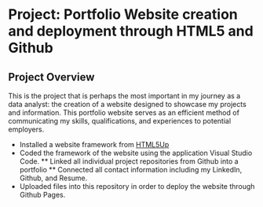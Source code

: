 
# Project: Portfolio Website creation and deployment through HTML5 and Github

## Project Overview
This is the project that is perhaps the most important in my journey as a data analyst: the creation of a website designed to showcase my projects and information. This portfolio website serves as an efficient method of communicating my skills, qualifications, and experiences to potential employers.

* Installed a website framework from [HTML5Up](html5up.net)
* Coded the framework of the website using the application Visual Studio Code.
** Linked all individual project repositories from Github into a portfolio
** Connected all contact information including my LinkedIn, Github, and Resume.
* Uploaded files into this repository in order to deploy the website through Github Pages.
